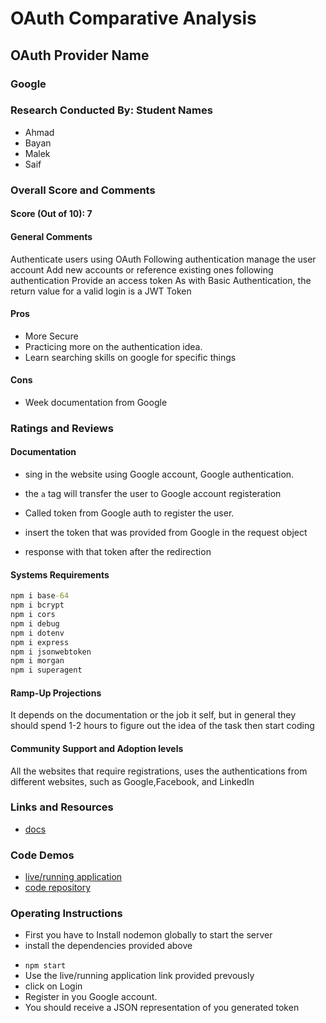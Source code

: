# OAuth Comparative Analysis

## OAuth Provider Name

### Google

### Research Conducted By: Student Names

- Ahmad
- Bayan
- Malek
- Saif

### Overall Score and Comments

#### Score (Out of 10): 7

#### General Comments

Authenticate users using OAuth
Following authentication manage the user account
Add new accounts or reference existing ones following authentication
Provide an access token
As with Basic Authentication, the return value for a valid login is a JWT Token

#### Pros

- More Secure
- Practicing more on the authentication idea.
- Learn searching skills on google for specific things

#### Cons

- Week documentation from Google

### Ratings and Reviews

#### Documentation

- sing in the website using Google account, Google authentication.

- the `a` tag will transfer the user to Google account registeration

- Called token from Google auth to register the user.

- insert the token that was provided from Google in the request object

- response with that token after the redirection

#### Systems Requirements

```cmd
npm i base-64
npm i bcrypt
npm i cors
npm i debug
npm i dotenv
npm i express
npm i jsonwebtoken
npm i morgan
npm i superagent
```

#### Ramp-Up Projections

It depends on the documentation or the job it self, but in general they should spend 1-2 hours to figure out the idea of the task then start coding

#### Community Support and Adoption levels

All the websites that require registrations, uses the authentications from different websites, such as Google,Facebook, and LinkedIn

### Links and Resources

- [docs](https://developers.google.com/identity/sign-in/web/sign-in)

### Code Demos

- [live/running application](https://lab12a.herokuapp.com)
- [code repository](https://github.com/saif-401-advanced-javascript/401_lab12a)

### Operating Instructions

- First you have to Install nodemon globally to start the server
- install the dependencies provided above

* `npm start`
* Use the live/running application link provided prevously
* click on Login
* Register in you Google account.
* You should receive a JSON representation of you generated token
